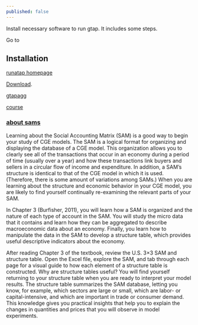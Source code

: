 ```yaml
---
published: false
---
```

Install necessary software to run gtap. It includes some steps.

Go to 

## Installation


[runatap homepage](https://www.gtap.agecon.purdue.edu/products/rungtap/)


[Download](https://www.copsmodels.com/rgtpatch.htm). 

[gtapagg]()


[course](https://cgecloudclassroom.org/classroom-resources/)

### [about sams](https://cgecloudclassroom.org/classroom-resources/about-sams/)

Learning about the Social Accounting Matrix (SAM) is a good way to begin your study of CGE models.   The SAM is a logical format for organizing and displaying the database of a CGE model.  This organization allows you to clearly see all of the transactions that occur in an economy during a period of time (usually over a year) and how these transactions link buyers and sellers in a circular flow of income and expenditure.   In addition, a SAM’s structure is identical to that of the CGE model in which it is used. (Therefore, there is some amount of variations among SAMs.)  When you are learning about the structure and economic behavior in your CGE model,  you are likely to find yourself continually re-examining the relevant parts of your SAM.

In Chapter 3 (Burfisher, 2011), you will learn how a SAM is organized and the nature of each type of account in the SAM.  You will study the micro data that it contains and learn how they can be aggregated to describe macroeconomic data about an economy.  Finally, you learn how to manipulate the data in the SAM to develop a structure table, which provides useful descriptive indicators about the economy.

After reading Chapter 3 of the textbook, review the U.S. 3×3 SAM  and structure table.   Open the Excel file, explore the SAM, and tab through each page for a visual guide to how each element of a structure table is constructed.   Why are structure tables useful?  You will find yourself returning to your structure table when you are ready to interpret your model results.  The structure table summarizes the SAM database, letting you know, for example, which sectors are large or small, which are labor- or capital-intensive, and which are important in trade or consumer demand.  This knowledge gives you practical insights that help you to explain the changes in quantities and prices that you will observe in model experiments.